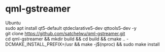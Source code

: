 # qml-gstreamer

Ubuntu</br>
sudo apt install qt5-default qtdeclarative5-dev qttools5-dev -y</br>
git clone  https://github.com/satchelwu/qml-gstreamer.git</br>
cd qml-gstreamer && mkdir build && cd build && cmake .. -DCMAKE_INSTALL_PREFIX=/usr &&  make -j$(nproc) && sudo make install
